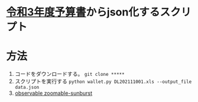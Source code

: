 # [令和3年度予算書](https://www.bb.mof.go.jp/server/2021/excel/DL202111001.xls)からjson化するスクリプト

# 方法

1. コードをダウンロードする。 `git clone *****`
2. スクリプトを実行する `python wallet.py DL202111001.xls --output_file data.json`
3. [observable zoomable-sunburst](https://observablehq.com/@d3/zoomable-sunburst)

